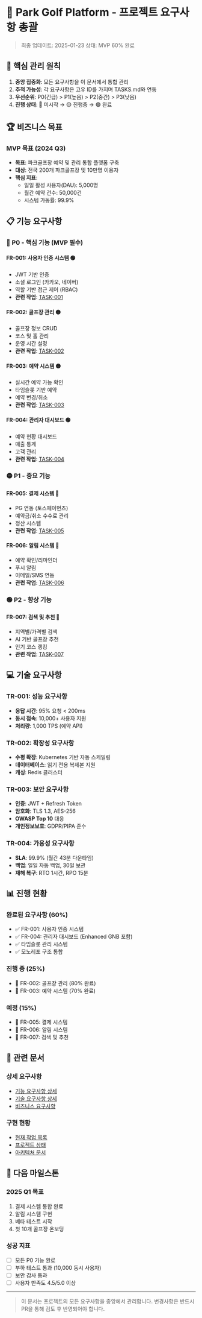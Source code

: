 # 🎯 Park Golf Platform - 프로젝트 요구사항 총괄

> 최종 업데이트: 2025-01-23
> 상태: MVP 60% 완료

## 📌 핵심 관리 원칙

1. **중앙 집중화**: 모든 요구사항을 이 문서에서 통합 관리
2. **추적 가능성**: 각 요구사항은 고유 ID를 가지며 TASKS.md와 연동
3. **우선순위**: P0(긴급) > P1(높음) > P2(중간) > P3(낮음)
4. **진행 상태**: 🔴 미시작 → 🟡 진행중 → 🟢 완료

## 🏆 비즈니스 목표

### MVP 목표 (2024 Q3)
- **목표**: 파크골프장 예약 및 관리 통합 플랫폼 구축
- **대상**: 전국 200개 파크골프장 및 10만명 이용자
- **핵심 지표**:
  - 일일 활성 사용자(DAU): 5,000명
  - 월간 예약 건수: 50,000건
  - 시스템 가동률: 99.9%

## 📋 기능 요구사항

### 🔴 P0 - 핵심 기능 (MVP 필수)

#### FR-001: 사용자 인증 시스템 🟢
- JWT 기반 인증
- 소셜 로그인 (카카오, 네이버)
- 역할 기반 접근 제어 (RBAC)
- **관련 작업**: [TASK-001](./TASKS.md#task-001)

#### FR-002: 골프장 관리 🟡
- 골프장 정보 CRUD
- 코스 및 홀 관리
- 운영 시간 설정
- **관련 작업**: [TASK-002](./TASKS.md#task-002)

#### FR-003: 예약 시스템 🟡
- 실시간 예약 가능 확인
- 타임슬롯 기반 예약
- 예약 변경/취소
- **관련 작업**: [TASK-003](./TASKS.md#task-003)

#### FR-004: 관리자 대시보드 🟢
- 예약 현황 대시보드
- 매출 통계
- 고객 관리
- **관련 작업**: [TASK-004](./TASKS.md#task-004)

### 🟡 P1 - 중요 기능

#### FR-005: 결제 시스템 🔴
- PG 연동 (토스페이먼츠)
- 예약금/취소 수수료 관리
- 정산 시스템
- **관련 작업**: [TASK-005](./TASKS.md#task-005)

#### FR-006: 알림 시스템 🔴
- 예약 확인/리마인더
- 푸시 알림
- 이메일/SMS 연동
- **관련 작업**: [TASK-006](./TASKS.md#task-006)

### 🟢 P2 - 향상 기능

#### FR-007: 검색 및 추천 🔴
- 지역별/가격별 검색
- AI 기반 골프장 추천
- 인기 코스 랭킹
- **관련 작업**: [TASK-007](./TASKS.md#task-007)

## 💻 기술 요구사항

### TR-001: 성능 요구사항
- **응답 시간**: 95% 요청 < 200ms
- **동시 접속**: 10,000+ 사용자 지원
- **처리량**: 1,000 TPS (예약 API)

### TR-002: 확장성 요구사항
- **수평 확장**: Kubernetes 기반 자동 스케일링
- **데이터베이스**: 읽기 전용 복제본 지원
- **캐싱**: Redis 클러스터

### TR-003: 보안 요구사항
- **인증**: JWT + Refresh Token
- **암호화**: TLS 1.3, AES-256
- **OWASP Top 10** 대응
- **개인정보보호**: GDPR/PIPA 준수

### TR-004: 가용성 요구사항
- **SLA**: 99.9% (월간 43분 다운타임)
- **백업**: 일일 자동 백업, 30일 보관
- **재해 복구**: RTO 1시간, RPO 15분

## 📊 진행 현황

### 완료된 요구사항 (60%)
- ✅ FR-001: 사용자 인증 시스템
- ✅ FR-004: 관리자 대시보드 (Enhanced GNB 포함)
- ✅ 타임슬롯 관리 시스템
- ✅ 모노레포 구조 통합

### 진행 중 (25%)
- 🔄 FR-002: 골프장 관리 (80% 완료)
- 🔄 FR-003: 예약 시스템 (70% 완료)

### 예정 (15%)
- 📅 FR-005: 결제 시스템
- 📅 FR-006: 알림 시스템
- 📅 FR-007: 검색 및 추천

## 🔗 관련 문서

### 상세 요구사항
- [기능 요구사항 상세](../claude-workspace/requirements/functional/)
- [기술 요구사항 상세](../claude-workspace/requirements/technical/)
- [비즈니스 요구사항](../claude-workspace/requirements/business/)

### 구현 현황
- [현재 작업 목록](./TASKS.md)
- [프로젝트 상태](./STATUS.md)
- [아키텍처 문서](./ARCHITECTURE.md)

## 🎯 다음 마일스톤

### 2025 Q1 목표
1. 결제 시스템 통합 완료
2. 알림 시스템 구현
3. 베타 테스트 시작
4. 첫 10개 골프장 온보딩

### 성공 지표
- [ ] 모든 P0 기능 완료
- [ ] 부하 테스트 통과 (10,000 동시 사용자)
- [ ] 보안 감사 통과
- [ ] 사용자 만족도 4.5/5.0 이상

---

> 이 문서는 프로젝트의 모든 요구사항을 중앙에서 관리합니다.
> 변경사항은 반드시 PR을 통해 검토 후 반영되어야 합니다.